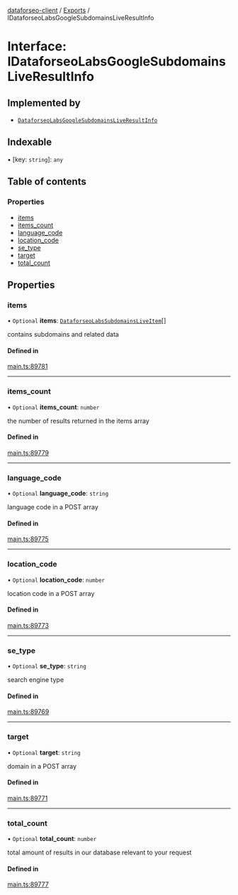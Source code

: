 [dataforseo-client](../README.md) / [Exports](../modules.md) / IDataforseoLabsGoogleSubdomainsLiveResultInfo

# Interface: IDataforseoLabsGoogleSubdomainsLiveResultInfo

## Implemented by

- [`DataforseoLabsGoogleSubdomainsLiveResultInfo`](../classes/DataforseoLabsGoogleSubdomainsLiveResultInfo.md)

## Indexable

▪ [key: `string`]: `any`

## Table of contents

### Properties

- [items](IDataforseoLabsGoogleSubdomainsLiveResultInfo.md#items)
- [items\_count](IDataforseoLabsGoogleSubdomainsLiveResultInfo.md#items_count)
- [language\_code](IDataforseoLabsGoogleSubdomainsLiveResultInfo.md#language_code)
- [location\_code](IDataforseoLabsGoogleSubdomainsLiveResultInfo.md#location_code)
- [se\_type](IDataforseoLabsGoogleSubdomainsLiveResultInfo.md#se_type)
- [target](IDataforseoLabsGoogleSubdomainsLiveResultInfo.md#target)
- [total\_count](IDataforseoLabsGoogleSubdomainsLiveResultInfo.md#total_count)

## Properties

### items

• `Optional` **items**: [`DataforseoLabsSubdomainsLiveItem`](../classes/DataforseoLabsSubdomainsLiveItem.md)[]

contains subdomains and related data

#### Defined in

[main.ts:89781](https://github.com/dataforseo/TypeScriptClient/blob/7ca1aa4/main.ts#L89781)

___

### items\_count

• `Optional` **items\_count**: `number`

the number of results returned in the items array

#### Defined in

[main.ts:89779](https://github.com/dataforseo/TypeScriptClient/blob/7ca1aa4/main.ts#L89779)

___

### language\_code

• `Optional` **language\_code**: `string`

language code in a POST array

#### Defined in

[main.ts:89775](https://github.com/dataforseo/TypeScriptClient/blob/7ca1aa4/main.ts#L89775)

___

### location\_code

• `Optional` **location\_code**: `number`

location code in a POST array

#### Defined in

[main.ts:89773](https://github.com/dataforseo/TypeScriptClient/blob/7ca1aa4/main.ts#L89773)

___

### se\_type

• `Optional` **se\_type**: `string`

search engine type

#### Defined in

[main.ts:89769](https://github.com/dataforseo/TypeScriptClient/blob/7ca1aa4/main.ts#L89769)

___

### target

• `Optional` **target**: `string`

domain in a POST array

#### Defined in

[main.ts:89771](https://github.com/dataforseo/TypeScriptClient/blob/7ca1aa4/main.ts#L89771)

___

### total\_count

• `Optional` **total\_count**: `number`

total amount of results in our database relevant to your request

#### Defined in

[main.ts:89777](https://github.com/dataforseo/TypeScriptClient/blob/7ca1aa4/main.ts#L89777)

